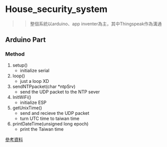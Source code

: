 # House_security_system

>> 整個系統以arduino、app inventer為主，其中Thingspeak作為溝通

## Arduino Part
### Method

1. setup()
	* initialize serial
2. loop()
	* just a loop XD
3. sendNTPpacket(char *ntpSrv)
	* send the UDP packet to the NTP sever
4. InitWiFi()
	* initialize ESP
5. getUnixTime()
	* send and recieve the UDP packet
	* turn UTC time to taiwan time
6. printDateTime(unsigned long epoch)
	* print the Taiwan time
	
[參考資料](https://github.com/bportaluri/WiFiEsp/blob/master/examples/UdpNTPClient/UdpNTPClient.ino "Title")
